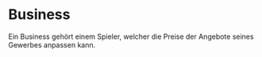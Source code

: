# Business
Ein Business gehört einem Spieler, welcher die Preise der Angebote seines Gewerbes anpassen kann.
